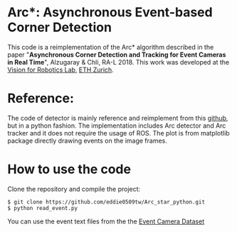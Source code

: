 # Arc*: Asynchronous Event-based Corner Detection 
This code is a reimplementation of the Arc* algorithm described in the paper  "**Asynchronous Corner Detection and Tracking for Event Cameras in Real Time**", Alzugaray & Chli, RA-L 2018. This work was developed at the [Vision for Robotics Lab](http://v4rl.ethz.ch/), [ETH Zurich](http://ethz.ch/).


# Reference:
The code of detector is mainly reference and reimplement from this [github](https://github.com/ialzugaray/arc_star_ros), but in a python fashion. The implementation includes Arc detector and Arc tracker and it does not require the usage of ROS. The plot is from matplotlib package directly drawing events on the image frames. 

# How to use the code
Clone the repository and compile the project:

    $ git clone https://github.com/eddie0509tw/Arc_star_python.git
    $ python read_event.py 

You can use the event text files from the the [Event Camera Dataset](http://rpg.ifi.uzh.ch/davis_data.html)
